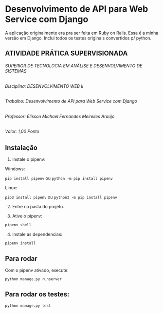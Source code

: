 # Desenvolvimento de API para Web Service com Django
A aplicação originalmente era pra ser feita em Ruby on Rails. 
Essa é a minha versão em Django. Inclui todos os testes originais convertidos p/ python.

## ATIVIDADE PRÁTICA SUPERVISIONADA
###### SUPERIOR DE TECNOLOGIA EM ANÁLISE E DESENVOLVIMENTO DE SISTEMAS
###### Disciplina: DESENVOLVIMENTO WEB II
###### Trabalho: Desenvolvimento de API para Web Service com Django
###### Professor: Élisson Michael Fernandes Meirelles Araújo
###### Valor: 1,00 Ponto

## Instalação
1) Instale o pipenv:

Windows:

```pip install pipenv``` ou ```python -m pip install pipenv```

Linux:

```pip3 install pipenv``` ou ```python3 -m pip install pipenv```

2) Entre na pasta do projeto.

3) Ative o pipenv:
```bash
pipenv shell
```
4) Instale as dependencias:
```bash
pipenv install
```

## Para rodar
Com o pipenv ativado, execute:
```bash
python manage.py runserver
```

## Para rodar os testes:
```bash
python manage.py test
```
